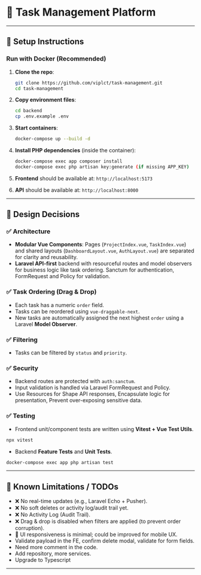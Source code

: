 # 📝 Task Management Platform

---

## 🚀 Setup Instructions

### Run with Docker (Recommended)

1. **Clone the repo**:

   ```bash
   git clone https://github.com/viplct/task-management.git
   cd task-management
   ```

2. **Copy environment files**:

   ```bash
   cd backend
   cp .env.example .env
   ```

3. **Start containers**:

   ```bash
   docker-compose up --build -d
   ```

4. **Install PHP dependencies** (inside the container):

   ```bash
   docker-compose exec app composer install
   docker-compose exec php artisan key:generate (if missing APP_KEY)
   ```
5. **Frontend** should be available at: `http://localhost:5173`

6. **API** should be available at: `http://localhost:8000`

---

## 🧠 Design Decisions

### ✅ Architecture

* **Modular Vue Components**: Pages (`ProjectIndex.vue`, `TaskIndex.vue`) and shared layouts (`DashboardLayout.vue`, `AuthLayout.vue`) are separated for clarity and reusability.
* **Laravel API-first** backend with resourceful routes and model observers for business logic like task ordering. Sanctum for authentication, FormRequest and Policy for validation. 

### ✅ Task Ordering (Drag & Drop)

* Each task has a numeric `order` field.
* Tasks can be reordered using `vue-draggable-next`.
* New tasks are automatically assigned the next highest `order` using a Laravel **Model Observer**.

### ✅ Filtering

* Tasks can be filtered by `status` and `priority`.

### ✅ Security

* Backend routes are protected with `auth:sanctum`.
* Input validation is handled via Laravel FormRequest and Policy.
* Use Resources for Shape API responses, Encapsulate logic for presentation, Prevent over-exposing sensitive data.

### ✅ Testing

* Frontend unit/component tests are written using **Vitest + Vue Test Utils**.
```bash
npx vitest
```
* Backend **Feature Tests** and **Unit Tests**.
```bash
docker-compose exec app php artisan test
```

---

## 🐞 Known Limitations / TODOs

* ❌ No real-time updates (e.g., Laravel Echo + Pusher).
* ❌ No soft deletes or activity log/audit trail yet.
* ❌ No Activity Log (Audit Trail).
* ❌ Drag & drop is disabled when filters are applied (to prevent order corruption).
* 📱 UI responsiveness is minimal; could be improved for mobile UX.
* Validate payload in the FE, confirm delete modal, validate for form fields.
* Need more comment in the code.
* Add repository, more services.
* Upgrade to Typescript

---

